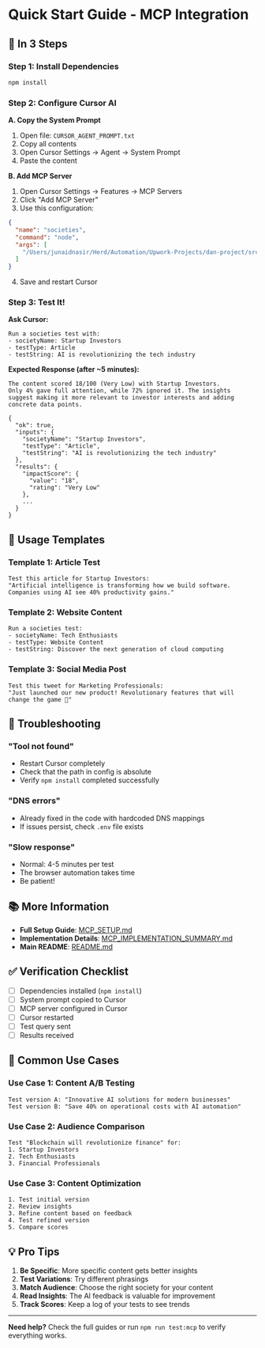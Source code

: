 # Quick Start Guide - MCP Integration

## 🚀 In 3 Steps

### Step 1: Install Dependencies
```bash
npm install
```

### Step 2: Configure Cursor AI

**A. Copy the System Prompt**
1. Open file: `CURSOR_AGENT_PROMPT.txt`
2. Copy all contents
3. Open Cursor Settings → Agent → System Prompt
4. Paste the content

**B. Add MCP Server**
1. Open Cursor Settings → Features → MCP Servers
2. Click "Add MCP Server"
3. Use this configuration:

```json
{
  "name": "societies",
  "command": "node",
  "args": [
    "/Users/junaidnasir/Herd/Automation/Upwork-Projects/dan-project/src/mcp-server.js"
  ]
}
```

4. Save and restart Cursor

### Step 3: Test It!

**Ask Cursor:**
```
Run a societies test with:
- societyName: Startup Investors
- testType: Article
- testString: AI is revolutionizing the tech industry
```

**Expected Response (after ~5 minutes):**
```
The content scored 18/100 (Very Low) with Startup Investors. 
Only 4% gave full attention, while 72% ignored it. The insights 
suggest making it more relevant to investor interests and adding 
concrete data points.

{
  "ok": true,
  "inputs": {
    "societyName": "Startup Investors",
    "testType": "Article",
    "testString": "AI is revolutionizing the tech industry"
  },
  "results": {
    "impactScore": {
      "value": "18",
      "rating": "Very Low"
    },
    ...
  }
}
```

## 📝 Usage Templates

### Template 1: Article Test
```
Test this article for Startup Investors:
"Artificial intelligence is transforming how we build software. Companies using AI see 40% productivity gains."
```

### Template 2: Website Content
```
Run a societies test:
- societyName: Tech Enthusiasts
- testType: Website Content
- testString: Discover the next generation of cloud computing
```

### Template 3: Social Media Post
```
Test this tweet for Marketing Professionals:
"Just launched our new product! Revolutionary features that will change the game 🚀"
```

## 🔧 Troubleshooting

### "Tool not found"
- Restart Cursor completely
- Check that the path in config is absolute
- Verify `npm install` completed successfully

### "DNS errors"
- Already fixed in the code with hardcoded DNS mappings
- If issues persist, check `.env` file exists

### "Slow response"
- Normal: 4-5 minutes per test
- The browser automation takes time
- Be patient!

## 📚 More Information

- **Full Setup Guide**: [MCP_SETUP.md](./MCP_SETUP.md)
- **Implementation Details**: [MCP_IMPLEMENTATION_SUMMARY.md](./MCP_IMPLEMENTATION_SUMMARY.md)
- **Main README**: [README.md](./README.md)

## ✅ Verification Checklist

- [ ] Dependencies installed (`npm install`)
- [ ] System prompt copied to Cursor
- [ ] MCP server configured in Cursor
- [ ] Cursor restarted
- [ ] Test query sent
- [ ] Results received

## 🎯 Common Use Cases

### Use Case 1: Content A/B Testing
```
Test version A: "Innovative AI solutions for modern businesses"
Test version B: "Save 40% on operational costs with AI automation"
```

### Use Case 2: Audience Comparison
```
Test "Blockchain will revolutionize finance" for:
1. Startup Investors
2. Tech Enthusiasts
3. Financial Professionals
```

### Use Case 3: Content Optimization
```
1. Test initial version
2. Review insights
3. Refine content based on feedback
4. Test refined version
5. Compare scores
```

## 💡 Pro Tips

1. **Be Specific**: More specific content gets better insights
2. **Test Variations**: Try different phrasings
3. **Match Audience**: Choose the right society for your content
4. **Read Insights**: The AI feedback is valuable for improvement
5. **Track Scores**: Keep a log of your tests to see trends

---

**Need help?** Check the full guides or run `npm run test:mcp` to verify everything works.

